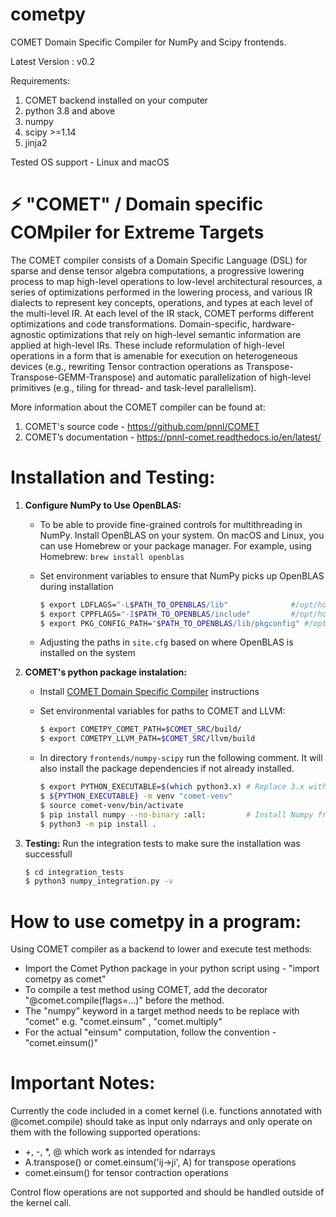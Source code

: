 
# cometpy

COMET Domain Specific Compiler for NumPy and Scipy frontends.

Latest Version : v0.2

Requirements:
1. COMET backend installed on your computer
2. python 3.8 and above
3. numpy
4. scipy >=1.14
5. jinja2


Tested OS support - Linux and macOS

# ⚡️ "COMET" / Domain specific COMpiler for Extreme Targets

The COMET compiler consists of a Domain Specific Language (DSL) for sparse and dense tensor algebra computations, a progressive lowering process to map high-level operations to low-level architectural resources, a series of optimizations performed in the lowering process, and various IR dialects to represent key concepts, operations, and types at each level of the multi-level IR. At each level of the IR stack, COMET performs different optimizations and code transformations. Domain-specific, hardware- agnostic optimizations that rely on high-level semantic information are applied at high-level IRs. These include reformulation of high-level operations in a form that is amenable for execution on heterogeneous devices (e.g., rewriting Tensor contraction operations as Transpose-Transpose-GEMM-Transpose) and automatic parallelization of high-level primitives (e.g., tiling for thread- and task-level parallelism).

More information about the COMET compiler can be found at: 
1. COMET's source code - https://github.com/pnnl/COMET
2. COMET’s documentation - https://pnnl-comet.readthedocs.io/en/latest/


# Installation and Testing:
1) **Configure NumPy to Use OpenBLAS:**
    * To be able to provide fine-grained controls for multithreading in NumPy.
    Install OpenBLAS on your system. On macOS and Linux, you can use Homebrew or your package manager. 
    For example, using Homebrew: ```brew install openblas```

    * Set environment variables to ensure that NumPy picks up OpenBLAS during installation
 
        ```bash
        $ export LDFLAGS="-L$PATH_TO_OPENBLAS/lib"              #/opt/homebrew/opt/openblas/lib  
        $ export CPPFLAGS="-I$PATH_TO_OPENBLAS/include"         #/opt/homebrew/opt/openblas/include
        $ export PKG_CONFIG_PATH="$PATH_TO_OPENBLAS/lib/pkgconfig" #/opt/homebrew/opt/openblas/lib/pkgconfig
        ```

    * Adjusting the paths in ```site.cfg``` based on where OpenBLAS is installed on the system

2) **COMET's python package instalation:** 
    * Install [COMET Domain Specific Compiler](../../README.md) instructions

    * Set environmental variables for paths to COMET and LLVM:
    
        ```bash
        $ export COMETPY_COMET_PATH=$COMET_SRC/build/ 
        $ export COMETPY_LLVM_PATH=$COMET_SRC/llvm/build 
        ```
    
    * In directory `frontends/numpy-scipy` run the following comment. It will also install the package dependencies if not already installed.
    
        ```bash
        $ export PYTHON_EXECUTABLE=$(which python3.x) # Replace 3.x with your version. Skip if already run while installing COMET
        $ ${PYTHON_EXECUTABLE} -m venv "comet-venv"
        $ source comet-venv/bin/activate
        $ pip install numpy --no-binary :all:         # Install Numpy from source, linked with OpenBLAS
        $ python3 -m pip install .
        ```

2) **Testing:**  Run the integration tests to make sure the installation was successfull
    
    ```bash
    $ cd integration_tests
    $ python3 numpy_integration.py -v
    ```

# How to use cometpy in a program:

Using COMET compiler as a backend to lower and execute test methods:
* Import the Comet Python package in your python script using - "import cometpy as comet"
* To compile a test method using COMET, add the decorator "@comet.compile(flags=...)" before the method.
* The "numpy" keyword in a target method needs to be replace with "comet"
e.g. "comet.einsum" , "comet.multiply"
* For the actual "einsum" computation, follow the convention - "comet.einsum()"
    

# Important Notes:
Currently the code included in a comet kernel 
(i.e. functions annotated with @comet.compile) should take as input only ndarrays and only operate 
on them with the following supported operations: 
* +, -, *, @ which work as intended for ndarrays
* A.transpose()  or comet.einsum('ij->ji', A) for transpose operations
* comet.einsum() for tensor contraction operations

Control flow operations are not supported and should be handled outside of the kernel call.